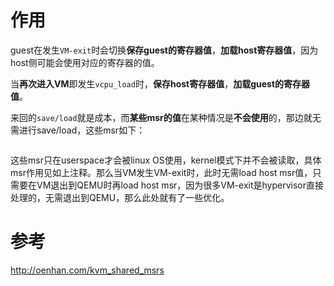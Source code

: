 
# 作用

guest在发生`VM-exit`时会切换**保存guest的寄存器值**，**加载host寄存器值**，因为host侧可能会使用对应的寄存器的值。

当**再次进入VM**即发生`vcpu_load`时，**保存host寄存器值**，**加载guest的寄存器值**。

来回的`save/load`就是成本，而**某些msr的值**在某种情况是**不会使用**的，那边就无需进行save/load，这些msr如下：

```

```

这些msr只在userspace才会被linux OS使用，kernel模式下并不会被读取，具体msr作用见如上注释。那么当VM发生VM-exit时，此时无需load host msr值，只需要在VM退出到QEMU时再load host msr，因为很多VM-exit是hypervisor直接处理的，无需退出到QEMU，那么此处就有了一些优化。


# 参考

http://oenhan.com/kvm_shared_msrs